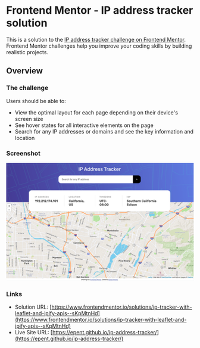 # Frontend Mentor - IP address tracker solution

This is a solution to the [IP address tracker challenge on Frontend Mentor](https://www.frontendmentor.io/challenges/ip-address-tracker-I8-0yYAH0). Frontend Mentor challenges help you improve your coding skills by building realistic projects.

## Overview

### The challenge

Users should be able to:

- View the optimal layout for each page depending on their device's screen size
- See hover states for all interactive elements on the page
- Search for any IP addresses or domains and see the key information and location

### Screenshot

![](./images/Desktop.png)

### Links

- Solution URL: [https://www.frontendmentor.io/solutions/ip-tracker-with-leaflet-and-ipify-apis--sKpMtnHd](https://www.frontendmentor.io/solutions/ip-tracker-with-leaflet-and-ipify-apis--sKpMtnHd)
- Live Site URL: [https://epent.github.io/ip-address-tracker/](https://epent.github.io/ip-address-tracker/)
